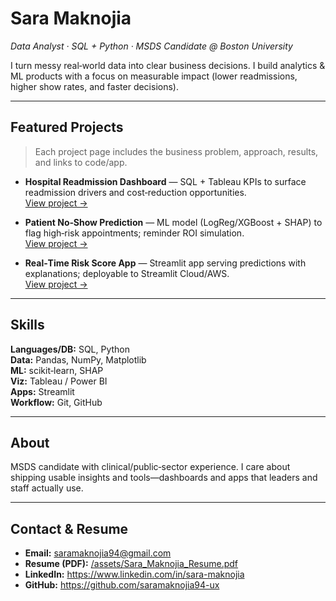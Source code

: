 # Sara Maknojia
_Data Analyst · SQL + Python · MSDS Candidate @ Boston University_

I turn messy real‑world data into clear business decisions. I build analytics & ML products with a focus on measurable impact (lower readmissions, higher show rates, and faster decisions).

---

## Featured Projects
> Each project page includes the business problem, approach, results, and links to code/app.

- **Hospital Readmission Dashboard** — SQL + Tableau KPIs to surface readmission drivers and cost‑reduction opportunities.  
  [View project →](/projects/readmission-dashboard)

- **Patient No‑Show Prediction** — ML model (LogReg/XGBoost + SHAP) to flag high‑risk appointments; reminder ROI simulation.  
  [View project →](/projects/no-show-prediction)

- **Real‑Time Risk Score App** — Streamlit app serving predictions with explanations; deployable to Streamlit Cloud/AWS.  
  [View project →](/projects/risk-score-app)

---

## Skills
**Languages/DB:** SQL, Python  
**Data:** Pandas, NumPy, Matplotlib  
**ML:** scikit‑learn, SHAP  
**Viz:** Tableau / Power BI  
**Apps:** Streamlit  
**Workflow:** Git, GitHub

---

## About
MSDS candidate with clinical/public‑sector experience. I care about shipping usable insights and tools—dashboards and apps that leaders and staff actually use.

---

## Contact & Resume
- **Email:** saramaknojia94@gmail.com  
- **Resume (PDF):** [/assets/Sara_Maknojia_Resume.pdf](/assets/Sara_Maknojia_Resume.pdf)  
- **LinkedIn:** https://www.linkedin.com/in/sara-maknojia  
- **GitHub:** https://github.com/saramaknojia94-ux
